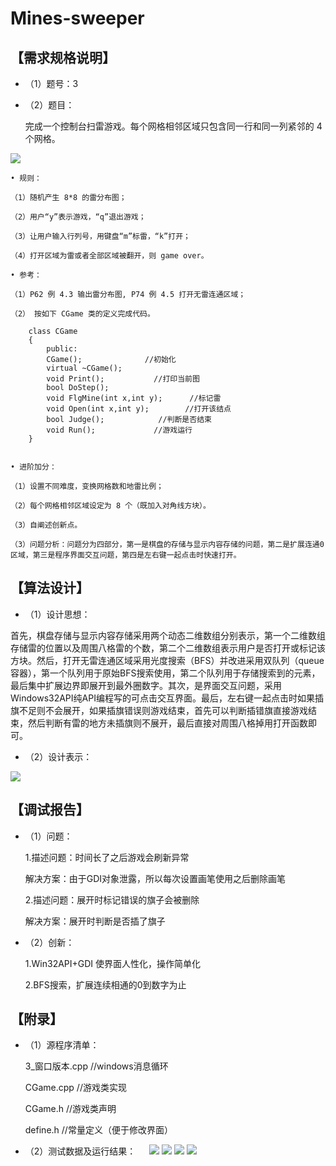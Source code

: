 # Mines-sweeper #
## 【需求规格说明】 ##
- （1）题号：3 

- （2）题目：

	完成一个控制台扫雷游戏。每个网格相邻区域只包含同一行和同一列紧邻的 4 个网格。

![](https://github.com/Coder-0x7fffffff/Mines-sweeper/blob/master/img/1.png)
	
	• 规则：

	（1）随机产生 8*8 的雷分布图；
	
	（2）用户“y”表示游戏，“q”退出游戏；
	
	（3）让用户输入行列号，用键盘“m”标雷，“k”打开； 
	
	（4）打开区域为雷或者全部区域被翻开，则 game over。 
	
	• 参考：

	（1）P62 例 4.3 输出雷分布图, P74 例 4.5 打开无雷连通区域； 
	
	（2） 按如下 CGame 类的定义完成代码。 

		class CGame
		{
			public:
			CGame();              //初始化
			virtual ~CGame();
			void Print();           //打印当前图 
			bool DoStep();
			void FlgMine(int x,int y);      //标记雷 
			void Open(int x,int y);        //打开该结点
			bool Judge();            //判断是否结束 
			void Run();             //游戏运行 
		} 

 
	• 进阶加分：    
	
	（1）设置不同难度，变换网格数和地雷比例；
	
	（2）每个网格相邻区域设定为 8 个（既加入对角线方块）。 
	
	（3）自阐述创新点。
	
	（3）问题分析：问题分为四部分，第一是棋盘的存储与显示内容存储的问题，第二是扩展连通0区域，第三是程序界面交互问题，第四是左右键一起点击时快速打开。

## 【算法设计】 ##

- （1）设计思想：

首先，棋盘存储与显示内容存储采用两个动态二维数组分别表示，第一个二维数组存储雷的位置以及周围八格雷的个数，第二个二维数组表示用户是否打开或标记该方块。然后，打开无雷连通区域采用光度搜索（BFS）并改进采用双队列（queue容器），第一个队列用于原始BFS搜索使用，第二个队列用于存储搜索到的元素，最后集中扩展边界即展开到最外圈数字。其次，是界面交互问题，采用Windows32API纯API编程写的可点击交互界面。最后，左右键一起点击时如果插旗不足则不会展开，如果插旗错误则游戏结束，首先可以判断插错旗直接游戏结束，然后判断有雷的地方未插旗则不展开，最后直接对周围八格掉用打开函数即可。

- （2）设计表示：

![](https://github.com/Coder-0x7fffffff/Mines-sweeper/blob/master/img/2.png)

## 【调试报告】 ##

- （1）问题：

	1.描述问题：时间长了之后游戏会刷新异常
	
	解决方案：由于GDI对象泄露，所以每次设置画笔使用之后删除画笔
	
	2.描述问题：展开时标记错误的旗子会被删除
	
	解决方案：展开时判断是否插了旗子

- （2）创新：

	1.Win32API+GDI 使界面人性化，操作简单化
	
	2.BFS搜索，扩展连续相通的0到数字为止


## 【附录】 ##

- （1）源程序清单：

	3_窗口版本.cpp     //windows消息循环
	
	CGame.cpp         //游戏类实现
	
	CGame.h           //游戏类声明
	
	define.h            //常量定义（便于修改界面）

- （2）测试数据及运行结果：
 
![](https://github.com/Coder-0x7fffffff/Mines-sweeper/blob/master/img/3.png)
![](https://github.com/Coder-0x7fffffff/Mines-sweeper/blob/master/img/4.png)
![](https://github.com/Coder-0x7fffffff/Mines-sweeper/blob/master/img/5.png)
![](https://github.com/Coder-0x7fffffff/Mines-sweeper/blob/master/img/6.png)